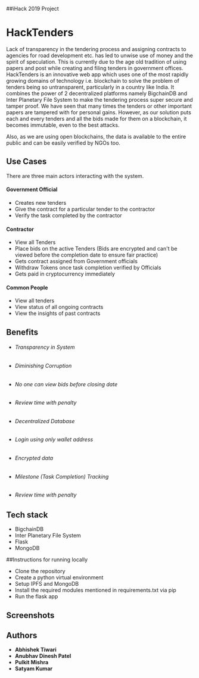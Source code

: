 ##iHack 2019 Project
# HackTenders

Lack of transparency in the tendering process and assigning contracts to agencies for road development etc. has led to unwise use of money and the spirit of speculation. This is currently due to the age old tradition of using papers and post while creating and filing tenders in government offices.
HackTenders is an innovative web app which uses one of the most rapidly growing domains of technology i.e. blockchain to solve the problem of tenders being so untransparent, particularly in a country like India. It combines the power of 2 decentralized platforms namely BigchainDB and Inter Planetary File System to make the tendering process super secure and tamper proof. We have seen that many times the tenders or other important papers are tampered with for personal gains. However, as our solution puts each and every tenders and all the bids made for them on a blockchain, it becomes immutable, even to the best attacks.

Also, as we are using open blockchains, the data is available to the entire public and can be easily verified by NGOs too.

## Use Cases

There are three main actors interacting with the system.

#### Government Official
- Creates new tenders 
- Give the contract for a particular tender to the contractor
- Verify the task completed by the contractor

#### Contractor
- View all Tenders
- Place bids on the active Tenders (Bids are encrypted and can't be viewed before the completion date to ensure fair practice)
- Gets contract assigned from Government officials
- Withdraw Tokens once task completion verified by Officials
- Gets paid in cryptocurrency immediately

#### Common People
- View all tenders
- View status of all ongoing contracts
- View the insights of past contracts

## Benefits
* ###### Transparency in System
* ###### Diminishing Corruption
* ###### No one can view bids before closing date
* ###### Review time with penalty
* ###### Decentralized Database
* ###### Login using only wallet address
* ###### Encrypted data
* ###### Milestone (Task Completion) Tracking
* ###### Review time with penalty

## Tech stack
* BigchainDB
* Inter Planetary File System
* Flask
* MongoDB

##Instructions for running locally
* Clone the repository
* Create a python virtual environment
* Setup IPFS and MongoDB
* Install the required modules mentioned in requirements.txt via pip
* Run the flask app
    
## Screenshots

## Authors

* **Abhishek Tiwari**
* **Anubhav Dinesh Patel**
* **Pulkit Mishra**
* **Satyam Kumar**



